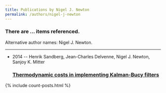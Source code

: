 ```yaml
---
title: Publications by Nigel J. Newton
permalink: /authors/nigel-j-newton
---
```


<h3 id="number-posts">There are ... items referenced.</h3>
<p id='info-authors'>Alternative author names: Nigel J. Newton.</p>
<hr />
<ul class="post-list">
<li><span class='post-meta'>2014 -- Henrik Sandberg, Jean-Charles Delvenne, Nigel J. Newton, Sanjoy K. Mitter</span><h3><a class='post-link' href="{{ site.baseurl }}/thermodynamic-costs-in-implementing-kalman-bucy-filters">Thermodynamic costs in implementing Kalman-Bucy filters</a></h3></li>

</ul>
{% include count-posts.html %}

